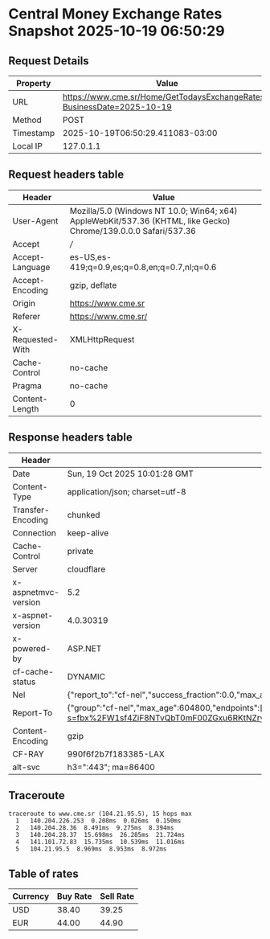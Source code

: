 # Central Money Exchange Rates Snapshot 2025-10-19 06:50:29
## Request Details

| Property | Value |
|----------|-------|
| URL | https://www.cme.sr/Home/GetTodaysExchangeRates/?BusinessDate=2025-10-19 |
| Method | POST |
| Timestamp | 2025-10-19T06:50:29.411083-03:00 |
| Local IP | 127.0.1.1 |
    
## Request headers table

| Header | Value |
|--------|-------|
| User-Agent | Mozilla/5.0 (Windows NT 10.0; Win64; x64) AppleWebKit/537.36 (KHTML, like Gecko) Chrome/139.0.0.0 Safari/537.36 |
| Accept | */* |
| Accept-Language | es-US,es-419;q=0.9,es;q=0.8,en;q=0.7,nl;q=0.6 |
| Accept-Encoding | gzip, deflate |
| Origin | https://www.cme.sr |
| Referer | https://www.cme.sr/ |
| X-Requested-With | XMLHttpRequest |
| Cache-Control | no-cache |
| Pragma | no-cache |
| Content-Length | 0 |

    
## Response headers table
| Header | Value |
|--------|-------|
| Date | Sun, 19 Oct 2025 10:01:28 GMT |
| Content-Type | application/json; charset=utf-8 |
| Transfer-Encoding | chunked |
| Connection | keep-alive |
| Cache-Control | private |
| Server | cloudflare |
| x-aspnetmvc-version | 5.2 |
| x-aspnet-version | 4.0.30319 |
| x-powered-by | ASP.NET |
| cf-cache-status | DYNAMIC |
| Nel | {"report_to":"cf-nel","success_fraction":0.0,"max_age":604800} |
| Report-To | {"group":"cf-nel","max_age":604800,"endpoints":[{"url":"https://a.nel.cloudflare.com/report/v4?s=fbx%2FW1sf4ZiF8NTvQbT0mF00ZGxu6RKtNZry9HIgczxz9DJk49KFnU0MBrZeLM0fei0Yx1CUHao3gFISvxa7auLvECUmRCEgrfg%3D"}]} |
| Content-Encoding | gzip |
| CF-RAY | 990f6f2b7f183385-LAX |
| alt-svc | h3=":443"; ma=86400 |

## Traceroute 

```
traceroute to www.cme.sr (104.21.95.5), 15 hops max
  1   140.204.226.253  0.208ms  0.026ms  0.150ms 
  2   140.204.28.36  8.491ms  9.275ms  8.394ms 
  3   140.204.28.37  15.698ms  26.285ms  21.724ms 
  4   141.101.72.83  15.735ms  10.539ms  11.016ms 
  5   104.21.95.5  8.969ms  8.953ms  8.972ms 

```


## Table of rates

| Currency | Buy Rate | Sell Rate |
|----------|----------|-----------|
| USD | 38.40 | 39.25 |
| EUR | 44.00 | 44.90 |
